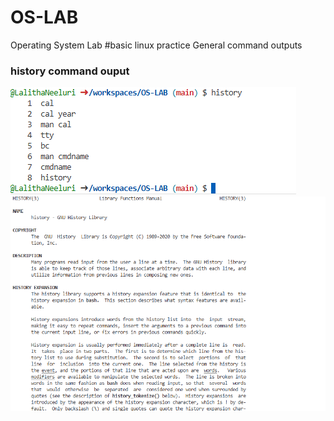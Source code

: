 # OS-LAB
Operating System Lab
#basic linux practice
General command outputs
### history command ouput
![history command output](history.png)
![manual command manual](historymanual.png)
